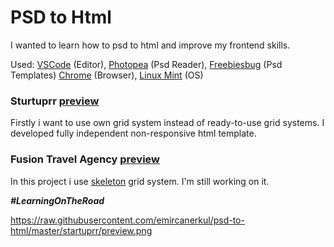 # PSD to Html

I wanted to learn how to psd to html and improve my frontend skills.

Used: [VSCode](https://code.visualstudio.com/) (Editor), [Photopea](https://www.photopea.com/) (Psd Reader), [Freebiesbug](https://freebiesbug.com/psd-freebies/website-template/) (Psd Templates) [Chrome](https://www.google.com/intl/tr_tr/chrome/) (Browser), [Linux Mint](https://linuxmint.com/) (OS)

### Sturtuprr [preview](https://github.com/emircanerkul/psd-to-html/tree/master/startuprr)

Firstly i want to use own grid system instead of ready-to-use grid systems. I developed fully independent non-responsive html template.

### Fusion Travel Agency [preview](https://github.com/emircanerkul/psd-to-html/tree/master/fusion-travel-agency)

In this project i use [skeleton](http://getskeleton.com/) grid system. I'm still working on it.


***#LearningOnTheRoad***

https://raw.githubusercontent.com/emircanerkul/psd-to-html/master/startuprr/preview.png
